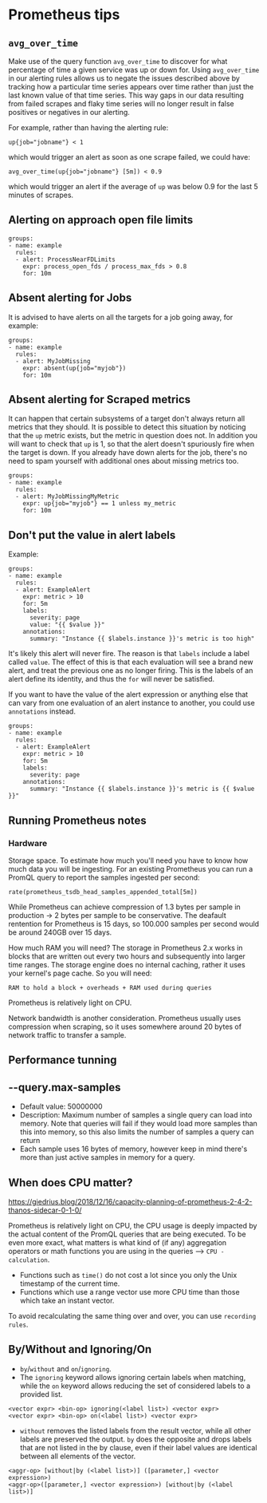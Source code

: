 # Prometheus tips

## `avg_over_time`

Make use of the query function `avg_over_time` to discover for what percentage of time a given service was up or down for. Using `avg_over_time` in our alerting rules allows us to negate the issues described above by tracking how a particular time series appears over time rather than just the last known value of that time series. This way gaps in our data resulting from failed scrapes and flaky time series will no longer result in false positives or negatives in our alerting.

For example, rather than having the alerting rule:

```
up{job="jobname"} < 1
```

which would trigger an alert as soon as one scrape failed, we could have:

```
avg_over_time(up{job="jobname"} [5m]) < 0.9
```

which would trigger an alert if the average of `up` was below 0.9 for the last 5 minutes of scrapes.

## Alerting on approach open file limits

```
groups:
- name: example
  rules:
  - alert: ProcessNearFDLimits
    expr: process_open_fds / process_max_fds > 0.8
    for: 10m
```

## Absent alerting for Jobs

It is advised to have alerts on all the targets for a job going away, for example:

```
groups:
- name: example
  rules:
  - alert: MyJobMissing
    expr: absent(up{job="myjob"})
    for: 10m
```

## Absent alerting for Scraped metrics

It can happen that certain subsystems of a target don't always return all metrics that they should. It is possible to detect this situation by noticing that the `up` metric exists, but the metric in question does not. In addition you will want to check that `up` is 1, so that the alert doesn't spuriously fire when the target is down. If you already have down alerts for the job, there's no need to spam yourself with additional ones about missing metrics too.

```
groups:
- name: example
  rules:
  - alert: MyJobMissingMyMetric
    expr: up{job="myjob"} == 1 unless my_metric
    for: 10m
```

## Don't put the value in alert labels

Example:

```
groups:
- name: example
  rules:
  - alert: ExampleAlert
    expr: metric > 10
    for: 5m
    labels:
      severity: page
      value: "{{ $value }}"
    annotations:
      summary: "Instance {{ $labels.instance }}'s metric is too high"
```

It's likely this alert will never fire. The reason is that `labels` include a label called `value`. The effect of this is that each evaluation will see a brand new alert, and treat the previous one as no longer firing. This is the labels of an alert define its identity, and thus the `for` will never be satisfied.

If you want to have the value of the alert expression or anything else that can vary from one evaluation of an alert instance to another, you could use `annotations` instead.

```
groups:
- name: example
  rules:
  - alert: ExampleAlert
    expr: metric > 10
    for: 5m
    labels:
      severity: page
    annotations:
      summary: "Instance {{ $labels.instance }}'s metric is {{ $value }}"
```

## Running Prometheus notes

### Hardware

Storage space. To estimate how much you'll need you have to know how much data you will be ingesting. For an existing Prometheus you can run a PromQL query to report the samples ingested per second:

```
rate(prometheus_tsdb_head_samples_appended_total[5m])
```

While Prometheus can achieve compression of 1.3 bytes per sample in production -> 2 bytes per sample to be conservative. The deafault rentention for Prometheus is 15 days, so 100.000 samples per second would be around 240GB over 15 days.

How much RAM you will need? The storage in Prometheus 2.x works in blocks that are written out every two hours and subsequently into larger time ranges. The storage engine does no internal caching, rather it uses your kernel's page cache. So you will need:

```
RAM to hold a block + overheads + RAM used during queries
```

Prometheus is relatively light on CPU.

Network bandwidth is another consideration. Prometheus usually uses compression when scraping, so it uses somewhere around 20 bytes of network traffic to transfer a sample.

## Performance tunning

## --query.max-samples

- Default value: 50000000
- Description: Maximum number of samples a single query can load into memory. Note that queries will fail if they would load more samples than this into memory, so this also limits the number of samples a query can return
- Each sample uses 16 bytes of memory, however keep in mind there's more than just active samples in memory for a query.

## When does CPU matter?

https://giedrius.blog/2018/12/16/capacity-planning-of-prometheus-2-4-2-thanos-sidecar-0-1-0/

Prometheus is relatively light on CPU, the CPU usage is deeply impacted by the actual content of the PromQL queries that are being executed. To be even more exact, what matters is what kind of (if any) aggregation operators or math functions you are using in the queries --> `CPU - calculation`.

- Functions such as `time()` do not cost a lot since you only the Unix timestamp of the current time.
- Functions which use a range vector use more CPU time than those which take an instant vector.

To avoid recalculating the same thing over and over, you can use `recording rules`.

## By/Without and Ignoring/On

- `by`/`without` and `on`/`ignoring`.
- The `ignoring` keyword allows ignoring certain labels when matching, while the `on` keyword allows reducing the set of considered labels to a provided list.

```
<vector expr> <bin-op> ignoring(<label list>) <vector expr>
<vector expr> <bin-op> on(<label list>) <vector expr>
```

- `without` removes the listed labels from the result vector, while all other labels are preserved the output. `by` does the opposite and drops labels that are not listed in the by clause, even if their label values are identical between all elements of the vector.

```
<aggr-op> [without|by (<label list>)] ([parameter,] <vector expression>)
<aggr-op>([parameter,] <vector expression>) [without|by (<label list>)]
```
